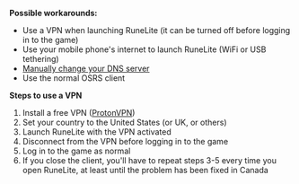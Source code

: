 **__Possible workarounds:__**
- Use a VPN when launching RuneLite (it can be turned off before logging in to the game)
- Use your mobile phone's internet to launch RuneLite (WiFi or USB tethering)
- [Manually change your DNS server](https://www.windowscentral.com/how-change-your-pcs-dns-settings-windows-10#article-46409:~:text=Open%20Control%20Panel.)
- Use the normal OSRS client

**Steps to use a VPN**
1) Install a free VPN ([ProtonVPN](https://protonvpn.com/support/protonvpn-windows-vpn-application/))
2) Set your country to the United States (or UK, or others)
3) Launch RuneLite with the VPN activated
4) Disconnect from the VPN before logging in to the game
5) Log in to the game as normal
6) If you close the client, you'll have to repeat steps 3-5 every time you open RuneLite, at least until the problem has been fixed in Canada
